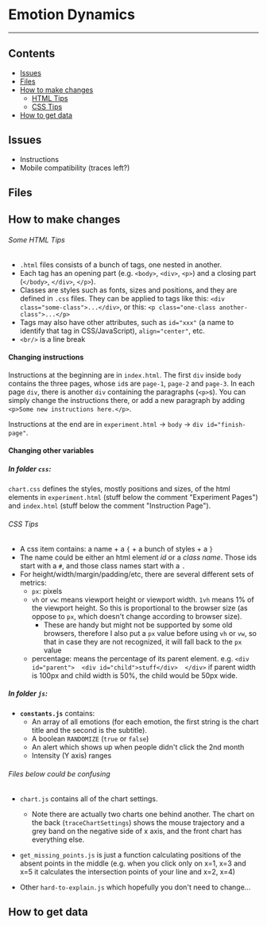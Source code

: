 # Emotion Dynamics
---
## Contents
- [Issues](#issues)
- [Files](#files)
- [How to make changes](#how-to-make-changes)
  - [HTML Tips](#some-html-tips)
  - [CSS Tips](#css-tips)
- [How to get data](#how-to-get-data)

## Issues
- Instructions
- Mobile compatibility (traces left?)

## Files


## How to make changes
###### Some HTML Tips
- `.html` files consists of a bunch of tags, one nested in another.
- Each tag has an opening part (e.g. `<body>`, `<div>`, `<p>`) and a closing part (`</body>`, `</div>`, `</p>`).
- Classes are styles such as fonts, sizes and positions, and they are defined in `.css` files. They can be applied to tags like this: `<div class="some-class">...</div>`, or this: `<p class="one-class another-class">...</p>`
- Tags may also have other attributes, such as `id="xxx"` (a name to identify that tag in CSS/JavaScript), `align="center"`, etc.
- `<br/>` is a line break

#### Changing instructions
Instructions at the beginning are in `index.html`. The first `div` inside `body` contains the three pages, whose `id`s are `page-1`, `page-2` and `page-3`. In each page `div`, there is another `div` containing the paragraphs (`<p>`s). You can simply change the instructions there, or add a new paragraph by adding `<p>Some new instructions here.</p>`.

Instructions at the end are in `experiment.html` -> `body` -> `div id="finish-page"`.

#### Changing other variables
##### In folder `css`:

`chart.css` defines the styles, mostly positions and sizes, of the html elements in `experiment.html` (stuff below the comment "Experiment Pages") and `index.html` (stuff below the comment "Instruction Page").

###### CSS Tips
- A css item contains: a name + a `{` + a bunch of styles + a `}`
- The name could be either an html element _id_ or a _class name_. Those ids start with a `#`, and those class names start with a `.`
- For height/width/margin/padding/etc, there are several different sets of metrics:
  - `px`: pixels
  - `vh` or `vw`: means viewport height or viewport width. `1vh` means 1% of the viewport height. So this is proportional to the browser size (as oppose to `px`, which doesn't change according to browser size).
    - These are handy but might not be supported by some old browsers, therefore I also put a `px` value before using `vh` or `vw`, so that in case they are not recognized, it will fall back to the `px` value
  - percentage: means the percentage of its parent element. e.g. `<div id="parent">  <div id="child">stuff</div>  </div>` if parent width is 100px and child width is 50%, the child would be 50px wide.

##### In folder `js`:
- **`constants.js`** contains:
  - An array of all emotions (for each emotion, the first string is the chart title and the second is the subtitle).
  - A boolean `RANDOMIZE` (`true` or `false`)
  - An alert which shows up when people didn't click the 2nd month
  - Intensity (Y axis) ranges

###### Files below could be confusing
- `chart.js` contains all of the chart settings.
  - Note there are actually two charts one behind another. The chart on the back (`traceChartSettings`) shows the mouse trajectory and a grey band on the negative side of x axis, and the front chart has everything else.

- `get_missing_points.js` is just a function calculating positions of the absent points in the middle (e.g. when you click only on x=1, x=3 and x=5 it calculates the intersection points of your line and x=2, x=4)

- Other `hard-to-explain.js` which hopefully you don't need to change...

## How to get data
